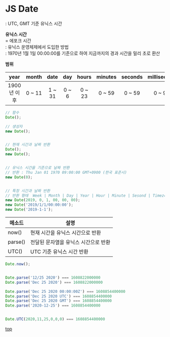 # JS Date
: UTC, GMT 기준 유닉스 시간            

**유닉스 시간**  
= 에포크 시간    
: 유닉스 운영체제에서 도입한 방법    
: 1970년 1월 1일 00:00:00를 기준으로 하여 지금까지의 경과 시간을 밀리 초로 환산  


**범위**

year | month | date | day | hours | minutes | seconds | milliseconds
:---:|:---:|:---:|:---:|:---:|:---:|:---:|:---:
1900년 이후 | 0 ~ 11 | 1 ~ 31 |  0 ~ 6 | 0 ~ 23 | 0 ~ 59 | 0 ~ 59 | 0 ~ 999


```js
// 함수
Date();

// 생성자  
new Date();


// 현재 시간과 날짜 반환
Date();
new Date();


// 유닉스 시간을 기준으로 날짜 반환
// 반환 : Thu Jan 01 1970 09:00:00 GMT+0900 (한국 표준시)
new Date(0);


// 특정 시간과 날짜 반환
// 반환 형태  Week | Month | Day | Year | Hour | Minute | Sesond | Timezone
new Date(2019, 0, 1, 00, 00, 00);
new Date('2019/1/1/00:00:00');
new Date('2019-1-1');
```



메소드 | 설명
---|---
now()   | 현재 시간을 유닉스 시간으로 반환
parse() | 전달된 문자열을 유닉스 시간으로 반환
UTC()   | UTC 기준 유닉스 시간 반환  


```js
Date.now();


Date.parse('12/25 2020') === 1608822000000
Date.parse('Dec 25 2020') === 1608822000000

Date.parse('Dec 25 2020 00:00:00Z') === 1608854400000
Date.parse('Dec 25 2020 UTC') === 1608854400000
Date.parse('Dec 25 2020 GMT') === 1608854400000
Date.parse('2020-12-25') === 1608854400000


Date.UTC(2020,11,25,0,0,0) === 1608854400000
```



[top](#)
